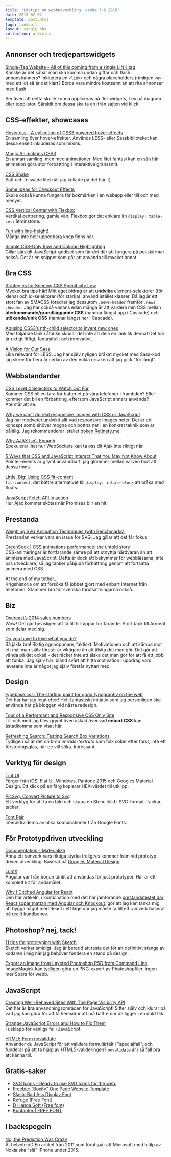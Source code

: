 ```yaml
---
title: "Lästips om webbutveckling: vecka 3-6 2015"
date: 2015-02-02
template: post.html
tags: linkbait
layout: single.hbs
collection: articles
---
```

## Annonser och tredjepartswidgets

[Single-Tag Website - All of this coming from a single LINK tag][72]  
Kanske är det såhär man ska komma undan giffar och flash i annonsbanners? Inkludera en `<link>` och några placeholders (rimligen `<a>` med ett id) så är det klart? Borde vara mindre kostsamt än att rita annonser med flash.

Ser även att detta skulle kunna appliceras på fler widgets, t ex på diagram eller topplistor. Särskilt om dessa ska ta en ifrån sajten vid klick.


## CSS-effekter, showcases

[Hover.css - A collection of CSS3 powered hover effects][16]  
En samling över hover-effekter. Används LESS- eller Sassbiblioteket kan dessa enkelt inkluderas som mixins.


[Magic Animations CSS3][17]  
En annan samling, men med animationer. Med litet fantasi kan en sån här animation göra stor förbättring i interaktiva gränssnitt.


[CSS Shake][18]  
Satt och fnissade litet när jag kollade på det här. :)


[Some Ideas for Checkout Effects][36]  
Skulle också kunna fungera för bokmärken i en webapp eller till och med menyer.


[CSS Vertical Center with Flexbox][10]  
Vertikal centrering, gamle vän. Flexbox gör det enklare än `display: table-cell` åtminstone.


[Fun with line-height!][46]  
Många inte helt uppenbara knep finns här.


[Simple CSS-Only Row and Column Highlighting][66]  
Gillar särskilt JavaScript-godiset som får det där att fungera på pekskärmar också. Det är en snippet som går att använda till mycket annat.


## Bra CSS

[Strategies for Keeping CSS Specificity Low][4]  
Mycket bra tips här! Mitt eget bidrag är att **undvika** element-selektorer (för klena) och id-selektorer (för starka): använd istället klasser. Då jag är ett stort fan av SMACSS föredrar jag dessutom `.news-header` framför `.news .header`. Jag har också vanans edan många år att värdera min CSS mellan **återkommande/grundläggande CSS** (hamnar längst upp i Cascade) och **utökande/unik CSS** (hamnar längst ner i Cascade).


[Abusing CSS3’s nth-child selector to invent new ones][6]  
Med följande länk i åtanke skadar det inte att dela en länk lik denna! Det här är riktigt fiffigt, fantasifullt och innovativt.


[A Vision for Our Sass][28]  
Lika relevant för LESS. Jag har själv nyligen bråkat mycket med Sass-kod jag skrev för flera år sedan av den enkla orsaken att jag gick "för långt".


## Webbstandarder

[CSS Level 4 Selectors to Watch Out For][47]  
Kommer CSS bli en fara för batteriet på våra telefoner i framtiden? Eller kommer det bli en förbättring, eftersom JavaScript annars används? Återstår att se.


[Why we can’t do real responsive images with CSS or JavaScript][32]  
Jag har medvetet undvikit allt vad responsive images heter. Det är ett koncept somb ehöver mogna och bottna ner i en konkret teknik som är pålitlig. Jag rekommenderar istället [boken Retinafy.me](http://retinafy.me).


[Why AJAX Isn’t Enough][9]  
Spekulerar litet hur WebSockets kan ta oss dit Ajax inte riktigt når.


[5 Ways that CSS and JavaScript Interact That You May Not Know About][55]  
Pointer-events är grymt användbart, jag glömmer mellan varven bort att dessa finns.


[Little, Big: Using CSS fit-content](http://demosthenes.info/blog/975/Little-Big-Using-CSS-fit-content)  
`fit-content`, det bättre alternativet till `display: inline-block` att bråka med floats.


[JavaScript Fetch API in action ](http://blog.gospodarets.com/fetch_in_action/)  
Hur Ajax kommer skötas när Promises blir en hit.


## Prestanda

[Weighing SVG Animation Techniques (with Benchmarks)][59]  
Prestandan verkar vara en issue för SVG. Jag gillar att det får fokus.


[GreenSock | CSS animations performance: the untold story][62]  
CSS-animeringar är fortfarande sämre på att utnyttja hårdvaran än att animera med JavaScript. Detta är dock ett bekymmer för webbläsarna, inte oss utvecklare, så jag tänker påbjuda förbättring genom att fortsätta animera med CSS.


[At the end of my tether…][7]  
Krigshistoria om att försöka få jobbet gjort med enbart Internet från telefonen. Stämmer bra för svenska förutsättningarna också.


## Biz

[Overcast’s 2014 sales numbers][21]  
Wow! Det går bevisligen att få till hit-appar fortfarande. Stort tack till Arment som delar med sig.


[Do you have to love what you do?][26]  
Så jäkla bra! Riktig ögonöppnare, faktiskt. Motivationen och att kämpa mot ett mål man själv förstår är viktigare än att älska det man gör. Det går att vända på det också - det räcker inte att älska det man gör för att få ett jobb att funka. Jag själv har ibland svårt att hitta motivation i uppdrag vars leverans inte är något jag själv förstår nyttan med.


## Design

[typebase.css: The starting point for good typography on the web][14]  
Det här har jag letat efter! Helt fantastiskt initiativ som jag personligen ska använda här på bloggen vid nästa redesign.


[Tour of a Performant and Responsive CSS Only Site][42]  
Till och med jag blev grymt överraskad över vad **enbart CSS** kan åstadkomma som visat här.


[Refreshing Search: Testing Search Box Variations][11]  
Tydligen så är det *en bred enrads-textruta* som folk söker efter först, inte ett förstoringsglas, när de vill söka. Intressant. 


## Verktyg för design

[Tint UI](http://tintui.com/)  
Färger från iOS, Flat UI, Windows, Pantone 2015 och Googles Material Design. Ett klick på en färg kopierar HEX-värdet till utklipp.


[PicSvg: Convert Picture to Svg](http://picsvg.com/)  
Ett verktyg för att ta en bild och skapa en Stencilbild i SVG-format. Tackar, tackar!


[Font Pair](http://fontpair.co/)  
Interaktiv demo av olika kombinationer från Google Fonts.


## För Prototypdriven utveckling

[Documentation - Materialize][15]  
Ännu ett ramverk vars riktiga styrka troligtvis kommer fram vid prototyp-driven utveckling. Baserat på [Googles Material Design](http://www.google.com/design/spec/material-design/introduction.html#).


[LumX][51]  
Angular var från början tänkt att användas för just prototyper. Här är ett komplett kit för ändamålet.


[Why I Ditched Angular for React][22]  
Den här artikeln, i kombination med det här jämförande [prestandatestet där React sopar mattan med Angular och Knockout](http://dapperdeveloper.com/2015/01/26/performance-of-angularjs-reactjs-and-knockoutjs-compared/), gör att jag kan tänka mig att bygga något med React i ett läge där jag måste ta till ett ramverk baserat på reellt kundbehov.


## Photoshop? nej, tack!

[11 tips for prototyping with Sketch][23]  
Sketch verkar smidigt. Jag är beredd att testa det för att definitivt stänga av kodaren i mig när jag behöver fundera en stund på design.


[Export an Image from Layered Photoshop PSD from Command Line][25]  
ImageMagick kan tydligen göra en PNG-export av Photoshopfiler. Ingen mer Spara för webb.


## JavaScript

[Creating Well-Behaved Sites With The Page Visibility API][30]  
Det här är **bra** användningsområden för JavaScript! Sitter själv och klurar på vad jag kan göra för att få hemsidor att må bättre när de ligger i en dold flik.


[Strange JavaScript Errors and How to Fix Them][34]  
Fusklapp för vanliga fel i JavaScript.


[HTML5 Form novalidate][60]  
Använder du JavaScript för att validera formulärfält i "specialfall", och funderar på att ta hjälp av HTML5-valideringen? `novalidate` är i så fall bra att känna till.


## Gratis-saker

 * [SVG Icons - Ready to use SVG Icons for the web.][49]
 * [Freebie: “Boxify” One Page Website Template][53]
 * [Slash: Bad Ass Display Font](http://pixelbuddha.net/freebie/free-font-slash)
 * [Refuge (Free Font)](http://www.grantbeaudry.com/refuge)
 * [D Hanna Soft (Free font)](http://www.myfonts.com/fonts/diego-aravena/d-hanna-soft/)
 * [Kontanter | FREE FONT](https://www.behance.net/gallery/17725611/Kontanter-FREE-FONT)


## I backspegeln

[No, the Prediction Was Crazy][64]  
Åt helvete xD En artikel från 2011 som förutspår att Microsoft med hjälp av Nokia ska "slå" iPhone under 2015.








[1]: http://www.gamingonlinux.com/articles/c4-engine-drops-linux-support-developer-says-linux-is-inferior.4821/
[2]: http://www.omgubuntu.co.uk/2015/01/meizu-announce-triple-boot-ubuntu-phone-month
[3]: http://code.tutsplus.com/tutorials/the-ins-and-outs-of-gradle--cms-22978
[4]: http://css-tricks.com/strategies-keeping-css-specificity-low/
[5]: http://www.gamingonlinux.com/articles/the-dark-inside-me-a-25d-unique-3rd-person-point-click-psychological-horror.4819/
[6]: http://grack.com/blog/2015/01/09/abusing-css3-selectors/
[7]: http://christianheilmann.com/2015/01/12/at-the-end-of-my-tether/
[8]: http://designshack.net/articles/design-dilemma-articles/design-dilemma-the-wrong-way-to-force-a-client-to-pay/
[9]: http://www.smashingmagazine.com/2015/01/13/why-ajax-isnt-enough/
[10]: http://davidwalsh.name/css-vertical-center-flexbox
[11]: http://viget.com/inspire/refreshing-search-testing-search-box-variations#When:15:20
[12]: http://www.quirksmode.org/blog/archives/2015/01/the_problem_wit.html
[13]: https://www.djangoproject.com/weblog/2015/jan/13/security/
[14]: http://devinhunt.github.io/typebase.css/
[15]: http://materializecss.com/
[16]: http://ianlunn.github.io/Hover/
[17]: http://www.minimamente.com/example/magic_animations/
[18]: http://elrumordelaluz.github.io/csshake/
[19]: http://davidwalsh.name/website-builders-dont-suck
[20]: http://www.quirksmode.org/blog/archives/2015/01/angular_and_tem.html
[21]: http://www.marco.org/2015/01/15/overcast-sales-numbers
[22]: http://sixrevisions.com/javascript/why-i-ditched-angular-for-react/
[23]: http://blog.invisionapp.com/11-tips-for-prototyping-with-sketch/
[24]: http://tympanus.net/codrops/collective/collective-151/
[25]: http://davidwalsh.name/export-photoshop-file-image
[26]: http://signalvnoise.com/posts/3843-do-you-have-to-love-what-you-do
[27]: http://www.quirksmode.org/blog/archives/2015/01/front_end_and_b.html
[28]: http://alistapart.com/article/a-vision-for-our-sass
[29]: http://alistapart.com/article/live-font-interpolation-on-the-web
[30]: http://www.smashingmagazine.com/2015/01/20/creating-sites-with-the-page-visibility-api/
[31]: http://mattgemmell.com/a-farewell-to-files/
[32]: http://www.brucelawson.co.uk/2015/why-we-cant-do-real-responsive-images-with-css-or-javascript/
[33]: http://mattgemmell.com/referrers-script/
[34]: http://davidwalsh.name/fix-javascript-errors
[35]: http://alistapart.com/column/the-people-are-the-work
[36]: http://tympanus.net/codrops/2015/01/22/ideas-checkout-effects/
[37]: http://christianheilmann.com/2015/01/22/browsers-services-and-the-os-oh-my/
[38]: https://adactio.com/journal/8245
[39]: https://adactio.com/journal/8245
[40]: http://alistapart.com/blog/post/variable-fonts-for-responsive-design
[41]: http://signalvnoise.com/posts/3845-effort-in-the-application-sites-that-got-our-attention-and-got-basecampers-their-jobs
[42]: http://css-tricks.com/tour-performant-responsive-css-site/
[43]: http://sixrevisions.com/elsewhere-on-the-web/myth-tutorial-sitepoint/
[44]: http://www.brucelawson.co.uk/2015/reading-list-102/
[45]: http://www.smashingmagazine.com/2015/01/23/how-why-make-side-projects-work-digital-agency/
[46]: http://css-tricks.com/fun-line-height/
[47]: http://webdesign.tutsplus.com/articles/css-level-4-selectors-to-watch-out-for--cms-23117
[48]: http://www.mashup.se/nyheter/apimandag-2015-01-26
[49]: http://svgicons.sparkk.fr/
[50]: http://tympanus.net/codrops/collective/collective-152/
[51]: http://ui.lumapps.com/
[52]: http://signalvnoise.com/posts/3847-asking-why
[53]: http://tympanus.net/codrops/2015/01/27/freebie-boxify-one-page-website-template/
[54]: http://www.gamingonlinux.com/articles/outlast-that-really-scary-game-looks-like-its-still-heading-to-linux.4896/
[55]: http://davidwalsh.name/ways-css-javascript-interact
[56]: http://www.omgubuntu.co.uk/2015/01/vivaldi-web-browser-linux-download-power-users
[57]: https://adactio.com/journal/8252
[58]: https://www.djangoproject.com/weblog/2015/jan/27/bugfix-releases-issued/
[59]: http://css-tricks.com/weighing-svg-animation-techniques-benchmarks/
[60]: http://davidwalsh.name/novalidate
[61]: http://www.omgubuntu.co.uk/2015/01/libreoffice-4-4-released-ui-revamp
[62]: http://greensock.com/css-performance
[63]: http://hacks.mozilla.org/2015/01/from-mapreduce-to-javascript-functional-programming/
[64]: http://venturebeat.com/2011/04/07/windows-phone-beat-iphon/#
[65]: http://time.com/3687475/apple-beating-samsung/
[66]: http://css-tricks.com/simple-css-row-column-highlighting/
[67]: https://joacim.net/fyra-ideer-apple-borde-fundera-pa/
[68]: https://joacim.net/bill-gates-om-tiden-fram-till-ar-2030/
[69]: https://www.djangoproject.com/weblog/2015/jan/31/dsf-calls-volunteers/
[70]: http://www.uxcheck.co/
[71]: http://xkcd.com/1481/
[72]: http://cj-johnson.github.io/Single-Tag_Website/